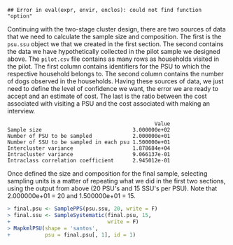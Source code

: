 
```
## Error in eval(expr, envir, enclos): could not find function "option"
```



Continuing with the two-stage cluster design, there are two sources of data that we need to calculate the sample size and composition. The first is the `psu.ssu` object we that we created in the first section. The second contains the data we have hypothetically collected in the pilot sample we designed above. The `pilot.csv` file contains as many rows as households visited in the pilot. The first column contains identifiers for the PSU to which the respective household belongs to. The second column contains the number of dogs observed in the households. Having these sources of data, we just need to define the level of confidence we want, the error we are ready to accept and an estimate of cost. The last is the ratio between the cost associated with visiting a PSU and the cost associated with making an interview. 


```
                                               Value
Sample size                             3.000000e+02
Number of PSU to be sampled             2.000000e+01
Number of SSU to be sampled in each psu 1.500000e+01
Intercluster variance                   1.878684e+04
Intracluster variance                   9.066137e-01
Intraclass correlation coefficient      2.945012e-01
```

Once defined the size and composition for the final sample, selecting sampling units is a matter of repeating what we did in the first two sections, using the output from above (20 PSU's and 15 SSU's per PSU). Note that 2.000000e+01 = 20 and 1.500000e+01 = 15.


```r
> final.psu <- SamplePPS(psu.ssu, 20, write = F)
> final.ssu <- SampleSystematic(final.psu, 15,
+                               write = F)
> MapkmlPSU(shape = 'santos',
+           psu = final.psu[, 1], id = 1)
```



